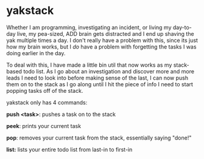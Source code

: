 # yakstack

Whether I am programming, investigating an incident, or living my day-to-day live, my pea-sized, ADD brain gets distracted and I end up shaving the yak multiple times a day. I don't really have a problem with this, since its just how my brain works, but I *do* have a problem with forgetting the tasks I was doing earlier in the day. 

To deal with this, I have made a little bin util that now works as my stack-based todo list. As I go about an investigation and discover more and more leads I need to look into before making sense of the last, I can now push them on to the stack as I go along until I hit the piece of info I need to start popping tasks off of the stack.

yakstack only has 4 commands: 

**push \<task\>**:
pushes a task on to the stack

**peek**:
prints your current task

**pop**:
removes your current task from the stack, essentially saying "done!"

**list:**
lists your entire todo list from last-in to first-in
